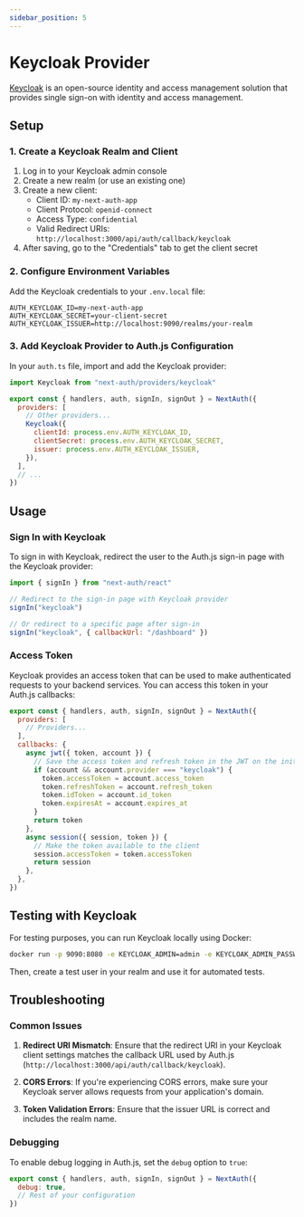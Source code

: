 ```yaml
---
sidebar_position: 5
---
```


# Keycloak Provider

[Keycloak](https://www.keycloak.org/) is an open-source identity and access management solution that provides single sign-on with identity and access management.

## Setup

### 1. Create a Keycloak Realm and Client

1. Log in to your Keycloak admin console
2. Create a new realm (or use an existing one)
3. Create a new client:
   - Client ID: `my-next-auth-app`
   - Client Protocol: `openid-connect`
   - Access Type: `confidential`
   - Valid Redirect URIs: `http://localhost:3000/api/auth/callback/keycloak`
4. After saving, go to the "Credentials" tab to get the client secret

### 2. Configure Environment Variables

Add the Keycloak credentials to your `.env.local` file:

```
AUTH_KEYCLOAK_ID=my-next-auth-app
AUTH_KEYCLOAK_SECRET=your-client-secret
AUTH_KEYCLOAK_ISSUER=http://localhost:9090/realms/your-realm
```

### 3. Add Keycloak Provider to Auth.js Configuration

In your `auth.ts` file, import and add the Keycloak provider:

```javascript
import Keycloak from "next-auth/providers/keycloak"

export const { handlers, auth, signIn, signOut } = NextAuth({
  providers: [
    // Other providers...
    Keycloak({
      clientId: process.env.AUTH_KEYCLOAK_ID,
      clientSecret: process.env.AUTH_KEYCLOAK_SECRET,
      issuer: process.env.AUTH_KEYCLOAK_ISSUER,
    }),
  ],
  // ...
})
```

## Usage

### Sign In with Keycloak

To sign in with Keycloak, redirect the user to the Auth.js sign-in page with the Keycloak provider:

```javascript
import { signIn } from "next-auth/react"

// Redirect to the sign-in page with Keycloak provider
signIn("keycloak")

// Or redirect to a specific page after sign-in
signIn("keycloak", { callbackUrl: "/dashboard" })
```

### Access Token

Keycloak provides an access token that can be used to make authenticated requests to your backend services. You can access this token in your Auth.js callbacks:

```javascript
export const { handlers, auth, signIn, signOut } = NextAuth({
  providers: [
    // Providers...
  ],
  callbacks: {
    async jwt({ token, account }) {
      // Save the access token and refresh token in the JWT on the initial sign-in
      if (account && account.provider === "keycloak") {
        token.accessToken = account.access_token
        token.refreshToken = account.refresh_token
        token.idToken = account.id_token
        token.expiresAt = account.expires_at
      }
      return token
    },
    async session({ session, token }) {
      // Make the token available to the client
      session.accessToken = token.accessToken
      return session
    },
  },
})
```

## Testing with Keycloak

For testing purposes, you can run Keycloak locally using Docker:

```bash
docker run -p 9090:8080 -e KEYCLOAK_ADMIN=admin -e KEYCLOAK_ADMIN_PASSWORD=admin quay.io/keycloak/keycloak:latest start-dev
```

Then, create a test user in your realm and use it for automated tests.

## Troubleshooting

### Common Issues

1. **Redirect URI Mismatch**: Ensure that the redirect URI in your Keycloak client settings matches the callback URL used by Auth.js (`http://localhost:3000/api/auth/callback/keycloak`).

2. **CORS Errors**: If you're experiencing CORS errors, make sure your Keycloak server allows requests from your application's domain.

3. **Token Validation Errors**: Ensure that the issuer URL is correct and includes the realm name.

### Debugging

To enable debug logging in Auth.js, set the `debug` option to `true`:

```javascript
export const { handlers, auth, signIn, signOut } = NextAuth({
  debug: true,
  // Rest of your configuration
})
```
